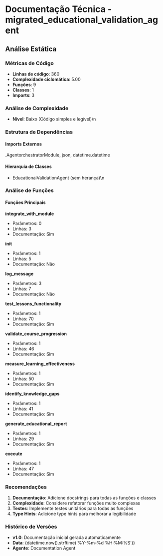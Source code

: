 # Documentação Técnica - migrated_educational_validation_agent

## Análise Estática

### Métricas de Código
- **Linhas de código**: 360
- **Complexidade ciclomática**: 5.00
- **Funções**: 9
- **Classes**: 1
- **Imports**: 3

### Análise de Complexidade
- **Nível**: Baixo (Código simples e legível)\n
### Estrutura de Dependências

#### Imports Externos
.AgentorchestratorModule, json, datetime.datetime

#### Hierarquia de Classes
- EducationalValidationAgent (sem herança)\n
### Análise de Funções

#### Funções Principais
**integrate_with_module**
- Parâmetros: 0
- Linhas: 3
- Documentação: Sim

**__init__**
- Parâmetros: 1
- Linhas: 5
- Documentação: Não

**log_message**
- Parâmetros: 3
- Linhas: 7
- Documentação: Não

**test_lessons_functionality**
- Parâmetros: 1
- Linhas: 70
- Documentação: Sim

**validate_course_progression**
- Parâmetros: 1
- Linhas: 46
- Documentação: Sim

**measure_learning_effectiveness**
- Parâmetros: 1
- Linhas: 50
- Documentação: Sim

**identify_knowledge_gaps**
- Parâmetros: 1
- Linhas: 41
- Documentação: Sim

**generate_educational_report**
- Parâmetros: 1
- Linhas: 29
- Documentação: Sim

**execute**
- Parâmetros: 1
- Linhas: 47
- Documentação: Sim

### Recomendações

1. **Documentação**: Adicione docstrings para todas as funções e classes
2. **Complexidade**: Considere refatorar funções muito complexas
3. **Testes**: Implemente testes unitários para todas as funções
4. **Type Hints**: Adicione type hints para melhorar a legibilidade

### Histórico de Versões

- **v1.0**: Documentação inicial gerada automaticamente
- **Data**: {datetime.now().strftime('%Y-%m-%d %H:%M:%S')}
- **Agente**: Documentation Agent


